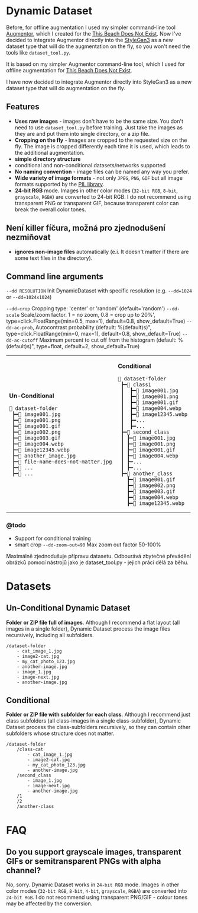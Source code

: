 # Dynamic Dataset

Before, for offline augmentation I used my simpler command-line tool <a href="https://github.com/vsemecky/augmentor">Augmentor</a>,
which I created for the <a href="https://thisbeachdoesnotexist.com/">This Beach Does Not Exist</a>. Now I've decided to integrate Augmentor directly into the <a href="https://github.com/vsemecky/stylegan3">StyleGan3</a>
as a new dataset type that will do the augmentation on the fly, so you won't need the tools like `dataset_tool.py`.

It is based on my simpler Augmentor command-line tool, which I used for offline augmentation for <a href="https://thisbeachdoesnotexist.com">This Beach Does Not Exist</a>.

I have now decided to integrate Augmentor directly into StyleGan3 as a new dataset type that will do augmentation on the fly.

## Features
- **Uses raw images** - images don't have to be the same size. You don't need to use `dataset_tool.py` before training.
  Just take the images as they are and put them into single directory, or a zip file.
- **Cropping on the fly** - Images are cropped to the requested size on the fly.
  The image is cropped differently each time it is used, which leads to the additional augmentation. 
- **simple directory structure**
- conditional and non-conditional datasets/networks supported
- **No naming convention** - image files can be named any way you prefer.
- **Wide variety of image formats** - not only `JPEG`, `PNG`, `GIF` but all image formats supported by the
  <a href="https://pillow.readthedocs.io/en/stable/handbook/image-file-formats.html">PIL library</a>.
- **24-bit RGB** mode. Images in other color modes (`32-bit RGB`, `8-bit`, `grayscale`, `RGBA`) are converted to 24-bit RGB.
  I do not recommend using transparent PNG or transparent GIF, because transparent color can break the overall color tones.

## Není killer fíčura, možná pro zjednodušení nezmiňovat
- **ignores non-image files** automatically (e.i. It doesn't matter if there are some text files in the directory).

## Command line arguments

`--dd RESOLUTION`  Init DynamicDataset with specific resolution (e.g. `--dd=1024` or `--dd=1024x1024`)

`--dd-crop`      Cropping type: 'center' or 'random' (default='random')
`--dd-scale`     Scale/zoom factor. 1 = no zoom, 0.8 = crop up to 20%',    type=click.FloatRange(min=0.5, max=1), default=0.8, show_default=True)
`--dd-ac-prob`,  Autocontrast probability (default: %(default)s)",         type=click.FloatRange(min=0, max=1), default=0.8, show_default=True)
`--dd-ac-cutoff` Maximum percent to cut off from the histogram (default: %(default)s)", type=float, default=2, show_default=True)

<table>
<td>

**Un-Conditional**

```
📂 dataset-folder
 ┣━🧾 image001.jpg
 ┣━🧾 image001.png
 ┣━🧾 image001.gif
 ┣━🧾 image002.png
 ┣━🧾 image003.gif
 ┣━🧾 image004.webp
 ┣━🧾 image12345.webp
 ┣━🧾 another_image.jpg
 ┣━🧾 file-name-does-not-matter.jpg
 ┣━🧾 ...
 ┣━🧾 ...
```


</td>
<td>

**Conditional**

```
📂 dataset-folder
 ┣━📂 class1
 ┃  ┣━🧾 image001.jpg
 ┃  ┣━🧾 image001.png
 ┃  ┣━🧾 image001.gif
 ┃  ┣━🧾 image004.webp
 ┃  ┣━🧾 image12345.webp
 ┃  ┣━...
 ┃  ┣━...
 ┣━📂 second_class
 ┃ ┣━🧾 image001.jpg
 ┃ ┣━🧾 image001.png
 ┃ ┣━🧾 image001.gif
 ┃ ┣━🧾 image004.webp
 ┃ ┣━...
 ┃ ┣━...
 ┣━📂 another_class
   ┣━🧾 image001.gif
   ┣━🧾 image002.png
   ┣━🧾 image003.gif
   ┣━🧾 image004.webp
   ┣━🧾 image12345.webp
```

</td>
</table>




### @todo
- Support for conditional training
- smart crop `--dd-zoom-out=90` Max zoom out factor 50-100%

Maximálně zjednodušuje přípravu datasetu. Odbourává zbytečné převádění obrázků pomocí nástrojů jako je dataset_tool.py - jejich práci dělá za běhu. 


# Datasets

## Un-Conditional Dynamic Dataset

**Folder or ZIP file full of images**. Although I recommend a flat layout (all images in a single folder), Dynamic Dataset process the image files recursively, including all subfolders.
```
/dataset-folder
    - cat_image_1.jpg
    - image2-cat.jpg
    - my_cat_photo_123.jpg
    - another-image.jpg
    - image_1.jpg
    - image-next.jpg
    - another-image.jpg
```


## Conditional
**Folder or ZIP file with subfolder for each class**.
Although I recommend just class subfolders (all class-images in a single class-subfolder), Dynamic Dataset process the class-subfolders recursively, so they can contain other subfolders whose structure does not matter.

```
/dataset-folder
    /class-cat
        - cat_image_1.jpg
        - image2-cat.jpg
        - my_cat_photo_123.jpg
        - another-image.jpg
    /second_class
        - image_1.jpg
        - image-next.jpg
        - another-image.jpg
    /1
    /2
    /another-class
```

# FAQ

## Do you support grayscale images, transparent GIFs or semitransparent PNGs with alpha channel?
No, sorry. Dynamic Dataset works in `24-bit RGB` mode. Images in other color
modes (`32-bit RGB`, `8-bit`, `4-bit`, `grayscale`, `RGBA`) are converted into `24-bit RGB`.
I do not recommend using transparent PNG/GIF - colour tones may be affected by the conversion.
